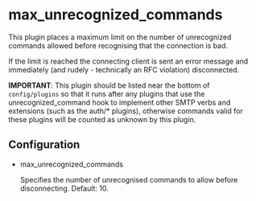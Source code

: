 max\_unrecognized\_commands
=========================

This plugin places a maximum limit on the number of unrecognized commands
allowed before recognising that the connection is bad.

If the limit is reached the connecting client is sent an error message and
immediately (and rudely - technically an RFC violation) disconnected.

**IMPORTANT**: 
This plugin should be listed near the bottom of `config/plugins` so that it
runs after any plugins that use the unrecognized_command hook to implement
other SMTP verbs and extensions (such as the auth/* plugins), otherwise
commands valid for these plugins will be counted as unknown by this plugin.

Configuration
-------------

* max\_unrecognized\_commands

  Specifies the number of unrecognised commands to allow before disconnecting.
  Default: 10.
